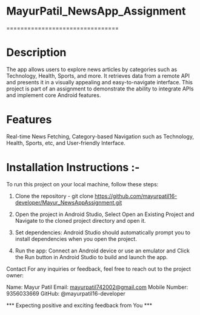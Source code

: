 # MayurPatil_NewsApp_Assignment
================================

# Description

The app allows users to explore news articles by categories such as Technology, Health, Sports, and more. 
It retrieves data from a remote API and presents it in a visually appealing and easy-to-navigate interface. 
This project is part of an assignment to demonstrate the ability to integrate APIs and implement core Android features.

# Features
Real-time News Fetching, Category-based Navigation such as Technology, Health, Sports, etc, and User-friendly Interface.

# Installation Instructions :-

To run this project on your local machine, follow these steps:
1) Clone the repository - git clone https://github.com/mayurpatil16-developer/Mayur_NewsAppAssignment.git
   
2) Open the project in Android Studio, Select Open an Existing Project and Navigate to the cloned project directory and open it.
   
3) Set dependencies: Android Studio should automatically prompt you to install dependencies when you open the project.
   
4) Run the app: Connect an Android device or use an emulator and Click the Run button in Android Studio to build and launch the app.


Contact
For any inquiries or feedback, feel free to reach out to the project owner:

Name: Mayur Patil
Email: mayurpatil742002@gmail.com
Mobile Number: 9356033669
GitHub: @mayurpatil16-developer

*** Expecting positive and exciting feedback from You ***
